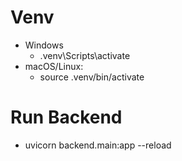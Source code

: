 # Venv
-   Windows
    -   .venv\Scripts\activate
-   macOS/Linux:
    -   source .venv/bin/activate

# Run Backend
-   uvicorn backend.main:app --reload